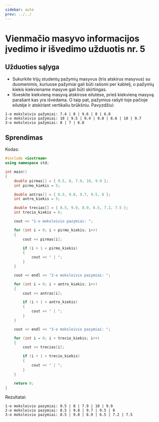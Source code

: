```yaml
---
sidebar: auto
prev: ../../
---
```


# Vienmačio masyvo informacijos įvedimo ir išvedimo užduotis nr. 5

## Užduoties sąlyga

- Sukurkite trijų studentų pažymių masyvus (tris atskirus masyvus) su duomenimis, kuriuose pažymiai gali būti rašomi per kablelį, o pažymių kiekis kiekviename masyve gali būti skirtingas.
- Išveskite kiekvieną masyvą atskirose eilutėse, prieš kiekvieną masyvą parašant kas yra išvedama. O taip pat, pažymius rašyti toje pačioje eilutėje ir atskiriant vertikaliu brūkšniu. Pavyzdžiui:

```
1-o moksleivio pažymiai: 7.4 | 8 | 9.6 | 8 | 6.8
2-o moksleivio pažymiai: 10 | 9.5 | 9.4 | 9.8 | 8.6 | 10 | 9.7
3-o moksleivio pažymiai: 8 | 7 | 6.8
```

## Sprendimas

Kodas:

```cpp
#include <iostream>
using namespace std;

int main()
{
    double pirmas[] = { 9.5, 8, 7.9, 10, 9.9 };
    int pirmo_kiekis = 5;

    double antras[] = { 8.5, 9.8, 9.7, 9.5, 8 };
    int antro_kiekis = 5;

    double trecias[] = { 8.5, 9.8, 8.9, 6.5, 7.2, 7.5 };
    int trecio_kiekis = 6;

    cout << "1-o moksleivio pazymiai: ";

    for (int i = 0; i < pirmo_kiekis; i++)
    {
        cout << pirmas[i];

        if (i + 1 < pirmo_kiekis)
        {
            cout << " | ";
        }
    }

    cout << endl << "2-o moksleivio pazymiai: ";

    for (int i = 0; i < antro_kiekis; i++)
    {
        cout << antras[i];

        if (i + 1 < antro_kiekis)
        {
            cout << " | ";
        }
    }

    cout << endl << "3-o moksleivio pazymiai: ";

    for (int i = 0; i < trecio_kiekis; i++)
    {
        cout << trecias[i];

        if (i + 1 < trecio_kiekis)
        {
            cout << " | ";
        }
    }

    return 0;
}
```

Rezultatai:

```
1-o moksleivio pazymiai: 9.5 | 8 | 7.9 | 10 | 9.9
2-o moksleivio pazymiai: 8.5 | 9.8 | 9.7 | 9.5 | 8
3-o moksleivio pazymiai: 8.5 | 9.8 | 8.9 | 6.5 | 7.2 | 7.5
```
